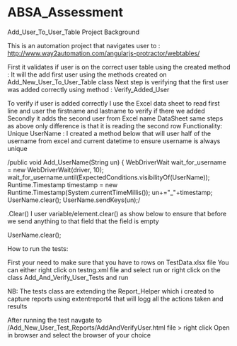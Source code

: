 # ABSA_Assessment
Add_User_To_User_Table
Project Background

This is an automation project that navigates user to : http://www.way2automation.com/angularjs-protractor/webtables/

First it validates if user is on the correct user table using the created method : It will the add first user using the methods created on Add_New_User_To_User_Table class Next step is verifying that the first user was added correctly using method : Verify_Added_User

To verify if user is added correctly I use the Excel data sheet to read first line and user the firstname and lastname to verify if there we added 
Secondly it adds the second user from Excel name DataSheet same steps as above only difference is that it is reading the second row 
Functionality:
Unique UserName : I created a method below that will user half of the username from excel and current datetime to ensure username is always unique

/public void Add_UserName(String un) { WebDriverWait wait_for_username = new WebDriverWait(driver, 10); wait_for_username.until(ExpectedConditions.visibilityOf(UserName)); Runtime.Timestamp timestamp = new Runtime.Timestamp(System.currentTimeMillis()); un+="_"+timestamp; UserName.clear(); UserName.sendKeys(un);/

.Clear() I user variable/element.clear() as show below to ensure that before we send anything to that field that the field is empty

UserName.clear();

How to run the tests:

First your need to make sure that you have to rows on TestData.xlsx file You can either right click on testng.xml file and select run or right click on the class Add_And_Verify_User_Tests and run

NB: The tests class are extending the Report_Helper which i created to capture reports using extentreport4 that will logg all the actions taken and results

After running the test navgate to /Add_New_User_Test_Reports/AddAndVerifyUser.html file > right click Open in browser and select the browser of your choice
